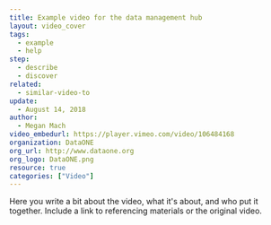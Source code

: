 ```yaml
---
title: Example video for the data management hub
layout: video_cover
tags:
  - example
  - help
step:
  - describe
  - discover
related:
  - similar-video-to
update:
  - August 14, 2018
author:
  - Megan Mach
video_embedurl: https://player.vimeo.com/video/106484168
organization: DataONE
org_url: http://www.dataone.org
org_logo: DataONE.png
resource: true
categories: ["Video"]
---
```




Here you write a bit about the video, what it's about, and who put it together. Include a link to referencing materials or the original video.